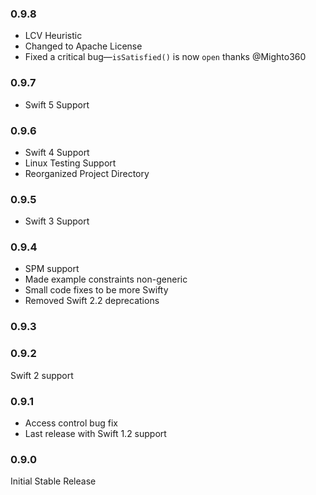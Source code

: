 ### 0.9.8
- LCV Heuristic
- Changed to Apache License
- Fixed a critical bug—`isSatisfied()` is now `open` thanks @Mighto360

### 0.9.7
- Swift 5 Support

### 0.9.6
- Swift 4 Support
- Linux Testing Support
- Reorganized Project Directory

### 0.9.5
- Swift 3 Support

### 0.9.4
- SPM support
- Made example constraints non-generic
- Small code fixes to be more Swifty
- Removed Swift 2.2 deprecations

### 0.9.3

### 0.9.2
Swift 2 support

### 0.9.1
- Access control bug fix
- Last release with Swift 1.2 support

### 0.9.0
Initial Stable Release
